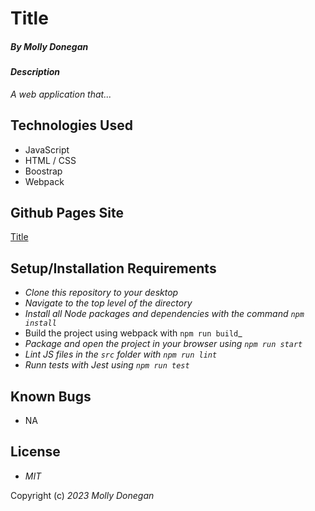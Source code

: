 # Title

##### By _Molly Donegan_

#### _Description_

_A web application that..._

## Technologies Used

* JavaScript
* HTML / CSS
* Boostrap
* Webpack

## Github Pages Site

[Title](https://mdonegan91.github.io/title/)

## Setup/Installation Requirements

* _Clone this repository to your desktop_
* _Navigate to the top level of the directory_
* _Install all Node packages and dependencies with the command ``npm install``_
* Build the project using webpack with ``npm run build``_
* _Package and open the project in your browser using ``npm run start``_
* _Lint JS files in the ``src`` folder with ``npm run lint``_
* _Runn tests with Jest using ``npm run test``_

## Known Bugs

* NA

## License

* _MIT_

Copyright (c) _2023_ _Molly Donegan_
